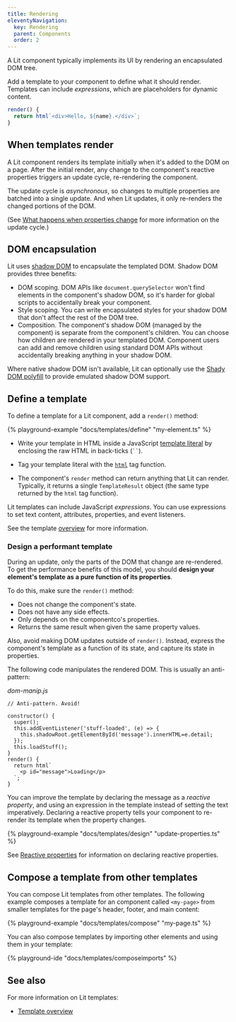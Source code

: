 ```yaml
---
title: Rendering
eleventyNavigation:
  key: Rendering
  parent: Components
  order: 2
---
```


A Lit component typically implements its UI by rendering an encapsulated DOM tree.

Add a template to your component to define what it should render. Templates can include _expressions_, which are placeholders for dynamic content.

```ts
render() {
  return html`<div>Hello, ${name}.</div>`;
}
```

## When templates render

A Lit component renders its template initially when it's added to the DOM on a page. After the initial render, any change to the component's reactive properties triggers an update cycle, re-rendering the component.

The update cycle is _asynchronous_, so changes to multiple properties are batched into a single update. And when Lit updates, it only re-renders the changed portions of the DOM.

(See [What happens when properties change](/guide/components/properties/#update-cycle) for more information on the update cycle.)

## DOM encapsulation

Lit uses [shadow DOM](https://developers.google.com/web/fundamentals/web-components/shadowdom) to encapsulate the templated DOM. Shadow DOM provides three benefits:

* DOM scoping. DOM APIs like `document.querySelector` won't find elements in the
  component's shadow DOM, so it's harder for global scripts to accidentally break your component.
* Style scoping. You can write encapsulated styles for your shadow DOM that don't
  affect the rest of the DOM tree.
* Composition. The component's shadow DOM (managed by the component) is separate from the component's children. You can choose how children are rendered in your templated DOM. Component users can add and remove children using standard DOM APIs without accidentally breaking anything in your shadow DOM.

Where native shadow DOM isn't available, Lit can optionally use the [Shady DOM polyfill](https://github.com/webcomponents/polyfills/tree/master/packages/shadydom) to provide emulated shadow DOM support.

## Define a template

To define a template for a Lit component, add a `render()` method:

{% playground-example "docs/templates/define" "my-element.ts" %}

*   Write your template in HTML inside a JavaScript [template literal](https://developer.mozilla.org/en-US/docs/Web/JavaScript/Reference/Template_literals) by enclosing the raw HTML in back-ticks (<code>``</code>).

*   Tag your template literal with the [`html`](TODO_HREF) tag function.

*   The component's `render` method can return anything that Lit can render. Typically, it returns a single `TemplateResult` object (the same type returned by the `html` tag function).

Lit templates can include JavaScript _expressions_. You can use expressions to set text content, attributes, properties, and event listeners.

See the template [overview](/guide/templates/overview) for more information.

### Design a performant template

During an update, only the parts of the DOM that change are re-rendered. To get the performance benefits of this model, you should **design your element's template as a pure function of its properties**.

To do this, make sure the `render()` method:

* Does not change the component's state.
* Does not have any side effects.
* Only depends on the componentco's properties.
* Returns the same result when given the same property values.

Also, avoid making DOM updates outside of `render()`. Instead, express the component's template as a function of its state, and capture its state in properties.

The following code manipulates the rendered DOM. This is usually an anti-pattern:

_dom-manip.js_

```text
// Anti-pattern. Avoid!

constructor() {
  super();
  this.addEventListener('stuff-loaded', (e) => {
    this.shadowRoot.getElementById('message').innerHTML=e.detail;
  });
  this.loadStuff();
}
render() {
  return html`
    <p id="message">Loading</p>
  `;
}
```

You can improve the template by declaring the message as a _reactive property_, and using an expression in the template instead of setting the text imperatively. Declaring a reactive property tells your component to re-render its template when the property changes.

{% playground-example "docs/templates/design" "update-properties.ts" %}

See [Reactive properties](/guide/components/properties/) for information on declaring reactive properties.

## Compose a template from other templates

You can compose Lit templates from other templates. The following example composes a template for an component called `<my-page>` from smaller templates for the page's header, footer, and main content:

{% playground-example "docs/templates/compose" "my-page.ts" %}

You can also compose templates by importing other elements and using them in your template:

{% playground-ide "docs/templates/composeimports" %}


## See also

For more information on Lit templates:

* [Template overview](/guide/templates/overview/)


